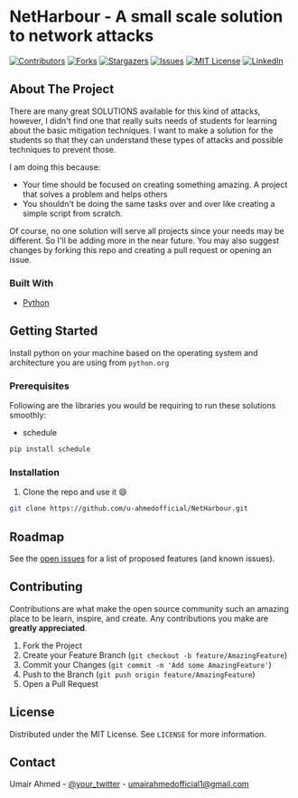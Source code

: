 <!-- PROJECT SHIELDS -->
<!--
*** I'm using markdown "reference style" links for readability.
*** Reference links are enclosed in brackets [ ] instead of parentheses ( ).
*** See the bottom of this document for the declaration of the reference variables
*** for contributors-url, forks-url, etc. This is an optional, concise syntax you may use.
*** https://www.markdownguide.org/basic-syntax/#reference-style-links
-->

# NetHarbour - A small scale solution to network attacks

[![Contributors][contributors-shield]][contributors-url]
[![Forks][forks-shield]][forks-url]
[![Stargazers][stars-shield]][stars-url]
[![Issues][issues-shield]][issues-url]
[![MIT License][license-shield]][license-url]
[![LinkedIn][linkedin-shield]][linkedin-url]



<!-- PROJECT LOGO -->
<!-- <br />
<p align="center">
  <a href="https://github.com/othneildrew/Best-README-Template">
    <img src="images/logo.png" alt="Logo" width="80" height="80">
  </a>

  <h3 align="center">Best-README-Template</h3>

  <p align="center">
    An awesome README template to jumpstart your projects!
    <br />
    <a href="https://github.com/<aaaaa>"><strong>Explore the docs »</strong></a>
    <br />
    <br />
    <a href="https://github.com/<aaaaaaaa>">View Demo</a>
    ·
    <a href="https://github.com/<aaaaaaaa>">Report Bug</a>
    ·
    <a href="https://github.com/<aaaaaaaaaaaaa></a>
  </p>
</p>

 -->

<!-- TABLE OF CONTENTS -->
<!-- ## Table of Contents
 -->
<!-- * [About the Project](#about-the-project)
  * [Built With](#built-with)
* [Getting Started](#getting-started)
  * [Prerequisites](#prerequisites)
  * [Installation](#installation)
* [Usage](#usage)
* [Roadmap](#roadmap)
* [Contributing](#contributing)
* [License](#license)
* [Contact](#contact)
* [Acknowledgements](#acknowledgements)

 -->

<!-- ABOUT THE PROJECT -->
## About The Project

 <!-- [![Product Name Screen Shot][product-screenshot1]] -->

<!-- There are many great README templates available on GitHub, however, I didn't find one that really suit my needs so I created this enhanced one. I want to create a README template so amazing that it'll be the last one you ever need. -->

There are many great SOLUTIONS available for this kind of attacks, however, I didn't find one that really suits needs of students for learning about the basic mitigation techniques. I want to make a solution for the students so that they can understand these types of attacks and possible techniques to prevent those.



I am doing this because:
* Your time should be focused on creating something amazing. A project that solves a problem and helps others
* You shouldn't be doing the same tasks over and over like creating a simple script from scratch.

Of course, no one solution will serve all projects since your needs may be different. So I'll be adding more in the near future. You may also suggest changes by forking this repo and creating a pull request or opening an issue.

### Built With
<!-- This section should list any major frameworks that you built your project using. Leave any add-ons/plugins for the acknowledgements section. Here are a few examples. -->

* [Python](https://python.org)
<!-- * [JQuery](https://jquery.com)
* [Laravel](https://laravel.com)
 -->


<!-- GETTING STARTED -->
## Getting Started

<!-- This is an example of how you may give instructions on setting up your project locally.
To get a local copy up and running follow these simple example steps. -->

Install python on your machine based on the operating system and architecture you are using from `python.org`


### Prerequisites

Following are the libraries you would be requiring to run these solutions smoothly:

* schedule
```sh
pip install schedule
```

### Installation

1. Clone the repo and use it :smile:
```sh
git clone https://github.com/u-ahmedofficial/NetHarbour.git
```


<!-- USAGE EXAMPLES -->
<!-- ## Usage
 -->
<!-- Use this space to show useful examples of how a project can be used. Additional screenshots, code examples and demos work well in this space. You may also link to more resources. -->

<!--_For more examples, please refer to the [Documentation](https://example.com)_ -->



<!-- ROADMAP -->
## Roadmap

See the [open issues](https://github.com/u-ahmedofficial/NetHarbour/issues) for a list of proposed features (and known issues).



<!-- CONTRIBUTING -->
## Contributing

Contributions are what make the open source community such an amazing place to be learn, inspire, and create. Any contributions you make are **greatly appreciated**.

1. Fork the Project
2. Create your Feature Branch (`git checkout -b feature/AmazingFeature`)
3. Commit your Changes (`git commit -m 'Add some AmazingFeature'`)
4. Push to the Branch (`git push origin feature/AmazingFeature`)
5. Open a Pull Request



<!-- LICENSE -->
## License

Distributed under the MIT License. See `LICENSE` for more information.



<!-- CONTACT -->
## Contact

Umair Ahmed - [@your_twitter](https://twitter.com/your_username) - umairahmedofficial1@gmail.com

<!-- Project Link: [https://github.com/your_username/repo_name](https://github.com/your_username/repo_name) -->



<!-- ACKNOWLEDGEMENTS -->
<!-- ## Acknowledgements
* [GitHub Emoji Cheat Sheet](https://www.webpagefx.com/tools/emoji-cheat-sheet)
* [Img Shields](https://shields.io)
* [Choose an Open Source License](https://choosealicense.com)
* [GitHub Pages](https://pages.github.com)
* [Animate.css](https://daneden.github.io/animate.css)
* [Loaders.css](https://connoratherton.com/loaders)
* [Slick Carousel](https://kenwheeler.github.io/slick)
* [Smooth Scroll](https://github.com/cferdinandi/smooth-scroll)
* [Sticky Kit](http://leafo.net/sticky-kit)
* [JVectorMap](http://jvectormap.com)
* [Font Awesome](https://fontawesome.com) -->





<!-- MARKDOWN LINKS & IMAGES -->
<!-- https://www.markdownguide.org/basic-syntax/#reference-style-links -->
[contributors-shield]: https://img.shields.io/github/contributors/u-ahmedofficial/NetHarbour.svg?style=flat-square
[contributors-url]: https://github.com/u-ahmedofficial/NetHarbour/graphs/contributors
[forks-shield]: https://img.shields.io/github/forks/u-ahmedofficial/NetHarbour.svg?style=flat-square
[forks-url]: https://github.com/u-ahmedofficial/NetHarbour/network/members
[stars-shield]: https://img.shields.io/github/stars/u-ahmedofficial/NetHarbour.svg?style=flat-square
[stars-url]: https://github.com/u-ahmedofficial/NetHarbour/stargazers
[issues-shield]: https://img.shields.io/github/issues/u-ahmedofficial/NetHarbour.svg?style=flat-square
[issues-url]: https://github.com/u-ahmedofficial/NetHarbour/issues
[license-shield]: https://img.shields.io/github/license/u-ahmedofficial/NetHarbour.svg?style=flat-square
[license-url]: https://github.com/u-ahmedofficial/NetHarbour/blob/master/LICENSE.txt
[linkedin-shield]: https://img.shields.io/badge/-LinkedIn-black.svg?style=flat-square&logo=linkedin&colorB=555
[linkedin-url]: https://www.linkedin.com/in/umairahmedofficial/
[product-screenshot1]: UDPFlood/flood.png
[product-screenshot2]: TCPSYNFlood/tcpflood.png
